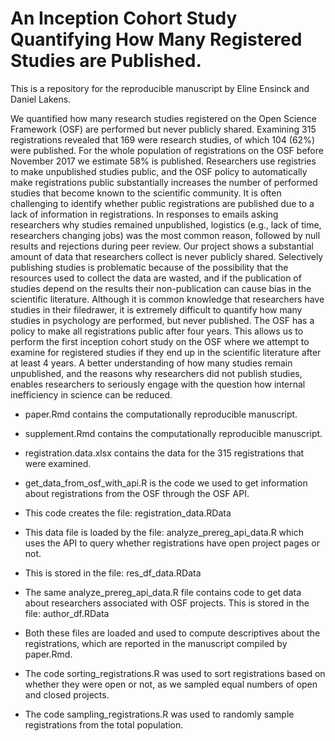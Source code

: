 # An Inception Cohort Study Quantifying How Many Registered Studies are Published.

This is a repository for the reproducible manuscript by Eline Ensinck and Daniel Lakens. 

We quantified how many research studies registered on the Open Science Framework (OSF) are performed but never publicly shared. Examining 315 registrations revealed that 169 were research studies, of which 104 (62%) were published. For the whole population of registrations on the OSF before November 2017 we estimate 58% is published. Researchers use registries to make unpublished studies public, and the OSF policy to automatically make registrations public substantially increases the number of performed studies that become known to the scientific community. It is often challenging to identify whether public registrations are published due to a lack of information in registrations. In responses to emails asking researchers why studies remained unpublished, logistics (e.g., lack of time, researchers changing jobs) was the most common reason, followed by null results and rejections during peer review. Our project shows a substantial amount of data that researchers collect is never publicly shared. Selectively publishing studies is problematic because of the possibility that the resources used to collect the data are wasted, and if the publication of studies depend on the results their non-publication can cause bias in the scientific literature. Although it is common knowledge that researchers have studies in their filedrawer, it is extremely difficult to quantify how many studies in psychology are performed, but never published. The OSF has a policy to make all registrations public after four years. This allows us to perform the first inception cohort study on the OSF where we attempt to examine for registered studies if they end up in the scientific literature after at least 4 years. A better understanding of how many studies remain unpublished, and the reasons why researchers did not publish studies, enables researchers to seriously engage with the question how internal inefficiency in science can be reduced.

- paper.Rmd contains the computationally reproducible manuscript. 

- supplement.Rmd contains the computationally reproducible manuscript.

- registration.data.xlsx contains the data for the 315 registrations that were examined. 

- get_data_from_osf_with_api.R is the code we used to get information about registrations from the OSF through the OSF API. 

- This code creates the file: registration_data.RData

- This data file is loaded by the file: analyze_prereg_api_data.R which uses the API to query whether registrations have open project pages or not. 

- This is stored in the file: res_df_data.RData

- The same analyze_prereg_api_data.R file contains code to get data about researchers associated with OSF projects. This is stored in the file: author_df.RData

- Both these files are loaded and used to compute descriptives about the registrations, which are reported in the manuscript compiled by paper.Rmd.

- The code sorting_registrations.R was used to sort registrations based on whether they were open or not, as we sampled equal numbers of open and closed projects.

- The code sampling_registrations.R was used to randomly sample registrations from the total population. 

